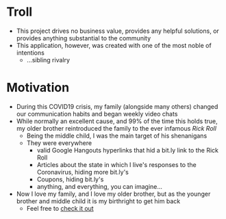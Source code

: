 # Troll
* This project drives no business value, provides any helpful solutions, or provides anything substantial to the community
* This application, however, was created with one of the most noble of intentions
    * ...sibling rivalry
    
# Motivation
* During this COVID19 crisis, my family (alongside many others) changed our communication habits and began weekly video chats
* While normally an excellent cause, and 99% of the time this holds true, my older brother reintroduced the family to the ever infamous _Rick Roll_
    * Being the middle child, I was the main target of his shenanigans
    * They were everywhere 
        * valid Google Hangouts hyperlinks that hid a bit.ly link to the Rick Roll
        * Articles about the state in which I live's responses to the Coronavirus, hiding more bit.ly's
        * Coupons, hiding bit.ly's
        * anything, and everything, you can imagine...
* Now I love my family, and I love my older brother, but as the younger brother and middle child it is my birthright to get him back
    * Feel free to [check it out](https://resume.williamgentry.dev)
